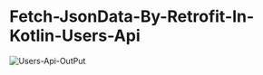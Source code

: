 # Fetch-JsonData-By-Retrofit-In-Kotlin-Users-Api
![Users-Api-OutPut](https://user-images.githubusercontent.com/81187698/169594138-05fe5ba6-331a-452f-ad08-5971f2959253.PNG)
